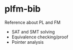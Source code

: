 # plfm-bib
Reference about PL and FM

- SAT and SMT solving
- Equivalence checking/proof
- Pointer analysis
